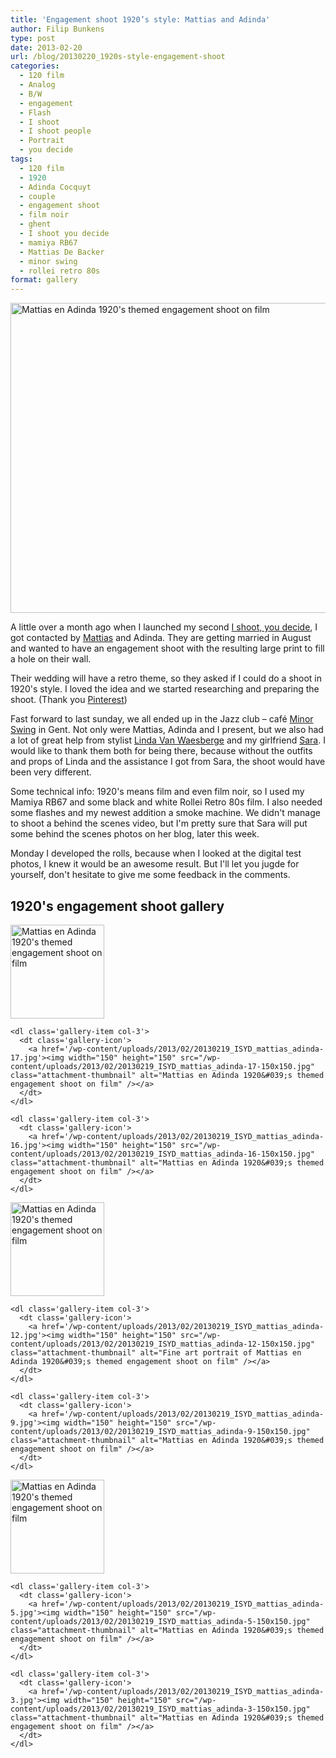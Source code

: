 ```yaml
---
title: 'Engagement shoot 1920’s style: Mattias and Adinda'
author: Filip Bunkens
type: post
date: 2013-02-20
url: /blog/20130220_1920s-style-engagement-shoot
categories:
  - 120 film
  - Analog
  - B/W
  - engagement
  - Flash
  - I shoot
  - I shoot people
  - Portrait
  - you decide
tags:
  - 120 film
  - 1920
  - Adinda Cocquyt
  - couple
  - engagement shoot
  - film noir
  - ghent
  - I shoot you decide
  - mamiya RB67
  - Mattias De Backer
  - minor swing
  - rollei retro 80s
format: gallery
---
```

[<img src="/wp-content/uploads/2013/02/20130219_ISYD_mattias_adinda-17-600x496.jpg" alt="Mattias en Adinda 1920&#039;s themed engagement shoot on film" width="600" height="496" class="alignnone size-large wp-image-652" />][1]

A little over a month ago when I launched my second <a href="http://pitslamp.com/blog/20130106_i-shoot-you-decide-ii-large-portrait" title="I shoot, you decide II, large portrait" rel="me">I shoot, you decide</a>, I got contacted by <a href="http://www.twitter.com/_totherescue_" title="Mattias de Backer on Twitter" rel="contact met">Mattias</a> and Adinda. They are getting married in August and wanted to have an engagement shoot with the resulting large print to fill a hole on their wall.

Their wedding will have a retro theme, so they asked if I could do a shoot in 1920's style. I loved the idea and we started researching and preparing the shoot. (Thank you <a href="http://www.pinterest.com/pitslamp" title="PitsLamp Photography on Pinterest" rel="contact">Pinterest</a>)

Fast forward to last sunday, we all ended up in the Jazz club &#8211; caf&eacute; <a href="http://www.facebook.com/pages/Minor-Swing/" title="Jazz club - Café Minor Swing" rel="contact met">Minor Swing</a> in Gent. Not only were Mattias, Adinda and I present, but we also had a lot of great help from stylist <a href="http://www.lindavanwaesberge.be" title="Linda Van Waesberge" rel="contact met">Linda Van Waesberge</a> and my girlfriend <a href="http://www.saravdv.be" title="SaraVdV: There are no endings, only new beginnings" rel="muse met">Sara</a>. I would like to thank them both for being there, because without the outfits and props of Linda and the assistance I got from Sara, the shoot would have been very different.

Some technical info: 1920's means film and even film noir, so I used my Mamiya RB67 and some black and white Rollei Retro 80s film. I also needed some flashes and my newest addition a smoke machine. We didn't manage to shoot a behind the scenes video, but I'm pretty sure that Sara will put some behind the scenes photos on her blog, later this week.

Monday I developed the rolls, because when I looked at the digital test photos, I knew it would be an awesome result. But I'll let you jugde for yourself, don't hesitate to give me some feedback in the comments.

## 1920's engagement shoot gallery

<div id='gallery-644-5' class='gallery gallery-644'>
  <div class='gallery-row gallery-clear'>
    <dl class='gallery-item col-3'>
      <dt class='gallery-icon'>
        <a href='/wp-content/uploads/2013/02/20130219_ISYD_mattias_adinda-18.jpg'><img width="150" height="150" src="/wp-content/uploads/2013/02/20130219_ISYD_mattias_adinda-18-150x150.jpg" class="attachment-thumbnail" alt="Mattias en Adinda 1920&#039;s themed engagement shoot on film" /></a>
      </dt>
    </dl>
    
    <dl class='gallery-item col-3'>
      <dt class='gallery-icon'>
        <a href='/wp-content/uploads/2013/02/20130219_ISYD_mattias_adinda-17.jpg'><img width="150" height="150" src="/wp-content/uploads/2013/02/20130219_ISYD_mattias_adinda-17-150x150.jpg" class="attachment-thumbnail" alt="Mattias en Adinda 1920&#039;s themed engagement shoot on film" /></a>
      </dt>
    </dl>
    
    <dl class='gallery-item col-3'>
      <dt class='gallery-icon'>
        <a href='/wp-content/uploads/2013/02/20130219_ISYD_mattias_adinda-16.jpg'><img width="150" height="150" src="/wp-content/uploads/2013/02/20130219_ISYD_mattias_adinda-16-150x150.jpg" class="attachment-thumbnail" alt="Mattias en Adinda 1920&#039;s themed engagement shoot on film" /></a>
      </dt>
    </dl>
  </div>
  
  <div class='gallery-row gallery-clear'>
    <dl class='gallery-item col-3'>
      <dt class='gallery-icon'>
        <a href='/wp-content/uploads/2013/02/20130219_ISYD_mattias_adinda-15.jpg'><img width="150" height="150" src="/wp-content/uploads/2013/02/20130219_ISYD_mattias_adinda-15-150x150.jpg" class="attachment-thumbnail" alt="Mattias en Adinda 1920&#039;s themed engagement shoot on film" /></a>
      </dt>
    </dl>
    
    <dl class='gallery-item col-3'>
      <dt class='gallery-icon'>
        <a href='/wp-content/uploads/2013/02/20130219_ISYD_mattias_adinda-12.jpg'><img width="150" height="150" src="/wp-content/uploads/2013/02/20130219_ISYD_mattias_adinda-12-150x150.jpg" class="attachment-thumbnail" alt="Fine art portrait of Mattias en Adinda 1920&#039;s themed engagement shoot on film" /></a>
      </dt>
    </dl>
    
    <dl class='gallery-item col-3'>
      <dt class='gallery-icon'>
        <a href='/wp-content/uploads/2013/02/20130219_ISYD_mattias_adinda-9.jpg'><img width="150" height="150" src="/wp-content/uploads/2013/02/20130219_ISYD_mattias_adinda-9-150x150.jpg" class="attachment-thumbnail" alt="Mattias en Adinda 1920&#039;s themed engagement shoot on film" /></a>
      </dt>
    </dl>
  </div>
  
  <div class='gallery-row gallery-clear'>
    <dl class='gallery-item col-3'>
      <dt class='gallery-icon'>
        <a href='/wp-content/uploads/2013/02/20130219_ISYD_mattias_adinda-8.jpg'><img width="150" height="150" src="/wp-content/uploads/2013/02/20130219_ISYD_mattias_adinda-8-150x150.jpg" class="attachment-thumbnail" alt="Mattias en Adinda 1920&#039;s themed engagement shoot on film" /></a>
      </dt>
    </dl>
    
    <dl class='gallery-item col-3'>
      <dt class='gallery-icon'>
        <a href='/wp-content/uploads/2013/02/20130219_ISYD_mattias_adinda-5.jpg'><img width="150" height="150" src="/wp-content/uploads/2013/02/20130219_ISYD_mattias_adinda-5-150x150.jpg" class="attachment-thumbnail" alt="Mattias en Adinda 1920&#039;s themed engagement shoot on film" /></a>
      </dt>
    </dl>
    
    <dl class='gallery-item col-3'>
      <dt class='gallery-icon'>
        <a href='/wp-content/uploads/2013/02/20130219_ISYD_mattias_adinda-3.jpg'><img width="150" height="150" src="/wp-content/uploads/2013/02/20130219_ISYD_mattias_adinda-3-150x150.jpg" class="attachment-thumbnail" alt="Mattias en Adinda 1920&#039;s themed engagement shoot on film" /></a>
      </dt>
    </dl>
  </div>
</div>

<!-- .gallery -->

 [1]: /wp-content/uploads/2013/02/20130219_ISYD_mattias_adinda-17.jpg